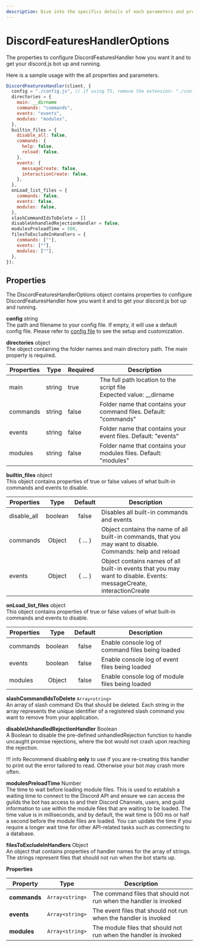 ```yaml
---
description: Dive into the specifics details of each parameters and properties.
---
```


# DiscordFeaturesHandlerOptions
The properties to configure DiscordFeaturesHandler how you want it and to get your discord.js bot up and running.

Here is a sample usage with the all properties and parameters.

```javascript
DiscordFeaturesHandler(client, {
  config = "./config.js", // if using TS, remove the extension: "./config"
  directories = {
    main: __dirname 
    commands: "commands", 
    events: "events",
    modules: "modules",
  },
  builtin_files = { 
    disable_all: false,
    commands: {
      help: false, 
      reload: false,  
    },
    events: {
      messageCreate: false, 
      interactionCreate: false,
    },
  },
  onLoad_list_files = {
    commands: false,  
    events: false,
    modules: false,
  },
  slashCommandIdsToDelete = []
  disableUnhandledRejectionHandler = false,
  modulesPreloadTime = 500,
  filesToExcludeInHandlers = {
    commands: [""],
    events: [""],
    modules: [""],
  },
});
```

## Properties

The DiscordFeaturesHandlerOptions object contains properties to configure DiscordFeaturesHandler how you want it and to get your discord.js bot up and running.

<p>
  <strong>config</strong> <span class="varType">string</span>
<span class="optional-label"></span><br/>
  The path and filename to your config file. If empty, it will use a default config file. Please refer to <a href="../config-file">config file</a> to see the setup and customization.<br/>
</p>

<p>
  <strong>directories</strong> <span class="varType">object</span><br/>
  The object containing the folder names and main directory path. The main property is required.<br/>
</p>
<table>
  <thead>
    <tr>
      <th>Properties</th>
      <th>Type</th>
      <th>Required</th>
      <th>Description</th>
    </tr>
  </thead>
  <tbody>
    <tr>
      <td>main</td>
      <td>string</td>
      <td>true</td>
      <td>
        The full path location to the script file<br>
        Expected value: __dirname
      </td>
    </tr>
    <tr>
      <td>commands</td>
      <td>string</td>
      <td>false</td>
      <td>
        Folder name that contains your command files. Default: "commands"
      </td>
    </tr>
    <tr>
      <td>events</td>
      <td>string</td>
      <td>false</td>
      <td>
        Folder name that contains your event files. Default: "events"
      </td>
    </tr>
    <tr>
      <td>modules</td>
      <td>string</td>
      <td>false</td>
      <td>
        Folder name that contains your modules files. Default: "modules"
      </td>
    </tr>
  </tbody>
</table>


<p>
  <strong>builtin_files</strong> <span class="varType">object</span>
<span class="optional-label"></span><br/>
  This object contains properties of true or false values of what built-in commands and events to disable.
</p>

<table>
  <thead>
    <tr>
      <th>Properties</th>
      <th align="center">Type</th>
      <th align="center">Default</th>
      <th>Description</th>
    </tr>
  </thead>
  <tbody>
    <tr>
      <td>disable_all</td>
      <td align="center">boolean</td>
      <td align="center">false</td>
      <td>Disables all built-in commands and events</td>
    </tr>
    <tr>
      <td>commands</td>
      <td align="center">Object</td>
      <td align="center">{ ... }</td>
      <td>Object contains the name of all built-in commands, that you may want to disable. Commands: help and reload</td>
    </tr>
    <tr>
      <td>events</td>
      <td align="center">Object</td>
      <td align="center">{ ... }</td>
      <td>Object contains names of all built-in events that you may want to disable. Events: messageCreate, interactionCreate</td>
    </tr>
  </tbody>
</table>



<p>
  <strong>onLoad_list_files</strong> <span class="varType">object</span>
<span class="optional-label"></span><br/>
  This object contains properties of true or false values of what built-in commands and events to disable.
</p>

<table>
  <thead>
    <tr>
      <th>Properties</th>
      <th align="center">Type</th>
      <th align="center">Default</th>
      <th>Description</th>
    </tr>
  </thead>
  <tbody>
    <tr>
      <td>commands</td>
      <td align="center">boolean</td>
      <td align="center">false</td>
      <td>Enable console log of command files being loaded</td>
    </tr>
    <tr>
      <td>events</td>
      <td align="center">boolean</td>
      <td align="center">false</td>
      <td>Enable console log of event files being loaded</td>
    </tr>
    <tr>
      <td>modules</td>
      <td align="center">Object</td>
      <td align="center">false</td>
      <td>Enable console log of module files being loaded</td>
    </tr>
  </tbody>
</table>

<p> <strong>slashCommandIdsToDelete</strong> <span class="varType"><code>Array&lt;string&gt;</code></span>
<span class="optional-label"></span><br/>
An array of slash command IDs that should be deleted. Each string in the array represents the unique identifier of a registered slash command you want to remove from your application.
</p>



<p>
  <strong>disableUnhandledRejectionHandler</strong> <span class="varType">Boolean</span>
  <span class="optional-label"></span><br/>
  A Boolean to disable the pre-defined unhandledRejection function to handle uncaught promise rejections, where the bot would not crash upon reaching the rejection.

</p>

!!! info
      Recommend disabling **only** to use if you are re-creating this handler to print out the error tailored to read. Otherwise your bot may crash more often.

<p>
  <strong>modulesPreloadTime</strong> <span class="varType">Number</span>
  <span class="optional-label"></span><br/>
  The time to wait before loading module files. This is used to establish a waiting time to connect to the Discord API and ensure we can access the guilds the bot has access to and their Discord Channels, users, and guild information to use within the module files that are waiting to be loaded. The time value is in milliseconds, and by default, the wait time is 500 ms or half a second before the module files are loaded. You can update the time if you require a longer wait time for other API-related tasks such as connecting to a database.
</p>

<p>
  <strong>filesToExcludeInHandlers</strong> <span class="varType">Object</span>
  <span class="optional-label"></span><br/>
  An object that contains properties of handler names for the array of strings. The strings represent files that should not run when the bot starts up.
</p>




<strong>Properties</strong>
<table>
  <thead>
    <tr>
      <th>Property</th>
      <th>Type</th>
      <th>Description</th>
    </tr>
  </thead>
  <tbody>
    <tr>
      <td><strong>commands</strong></td>
      <td><code>Array&lt;string&gt;</code></td>
      <td>The command files that should not run when the handler is invoked</td>
    </tr>
    <tr>
      <td><strong>events</strong></td>
      <td><code>Array&lt;string&gt;</code></td>
      <td>The event files that should not run when the handler is invoked</td>
    </tr>
    <tr>
      <td><strong>modules</strong></td>
      <td><code>Array&lt;string&gt;</code></td>
      <td>The module files that should not run when the handler is invoked</td>
    </tr>
  </tbody>
</table>
